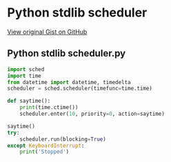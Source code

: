 # Python stdlib scheduler

[View original Gist on GitHub](https://gist.github.com/Integralist/f48288f7133fc6d1769707e5c96d5569)

## Python stdlib scheduler.py

```python
import sched
import time
from datetime import datetime, timedelta
scheduler = sched.scheduler(timefunc=time.time)  ￼

def saytime():  ￼
    print(time.ctime())
    scheduler.enter(10, priority=0, action=saytime)  ￼

saytime()
try:
    scheduler.run(blocking=True)  ￼
except KeyboardInterrupt:
    print('Stopped')
```

